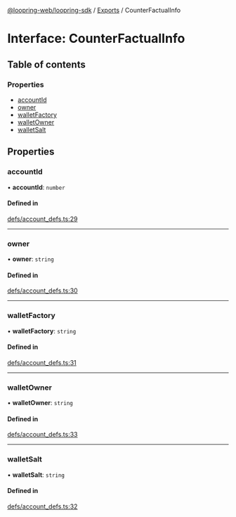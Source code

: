 [@loopring-web/loopring-sdk](../README.md) / [Exports](../modules.md) / CounterFactualInfo

# Interface: CounterFactualInfo

## Table of contents

### Properties

- [accountId](CounterFactualInfo.md#accountid)
- [owner](CounterFactualInfo.md#owner)
- [walletFactory](CounterFactualInfo.md#walletfactory)
- [walletOwner](CounterFactualInfo.md#walletowner)
- [walletSalt](CounterFactualInfo.md#walletsalt)

## Properties

### accountId

• **accountId**: `number`

#### Defined in

[defs/account_defs.ts:29](https://github.com/Loopring/loopring_sdk/blob/02976c9/src/defs/account_defs.ts#L29)

___

### owner

• **owner**: `string`

#### Defined in

[defs/account_defs.ts:30](https://github.com/Loopring/loopring_sdk/blob/02976c9/src/defs/account_defs.ts#L30)

___

### walletFactory

• **walletFactory**: `string`

#### Defined in

[defs/account_defs.ts:31](https://github.com/Loopring/loopring_sdk/blob/02976c9/src/defs/account_defs.ts#L31)

___

### walletOwner

• **walletOwner**: `string`

#### Defined in

[defs/account_defs.ts:33](https://github.com/Loopring/loopring_sdk/blob/02976c9/src/defs/account_defs.ts#L33)

___

### walletSalt

• **walletSalt**: `string`

#### Defined in

[defs/account_defs.ts:32](https://github.com/Loopring/loopring_sdk/blob/02976c9/src/defs/account_defs.ts#L32)
